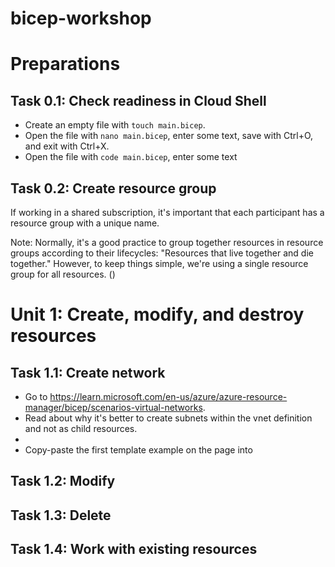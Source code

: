 # bicep-workshop

# Preparations

## Task 0.1: Check readiness in Cloud Shell

- Create an empty file with `touch main.bicep`.
- Open the file with `nano main.bicep`, enter some text, save with Ctrl+O, and exit with Ctrl+X.
- Open the file with `code main.bicep`, enter some text

## Task 0.2: Create resource group

If working in a shared subscription, it's important that each participant has a resource group with a unique name.

Note: Normally, it's a good practice to group together resources in resource groups according to their lifecycles: "Resources that live together and die together." However, to keep things simple, we're using a single resource group for all resources. ()

# Unit 1: Create, modify, and destroy resources

## Task 1.1: Create network

- Go to https://learn.microsoft.com/en-us/azure/azure-resource-manager/bicep/scenarios-virtual-networks.
- Read about why it's better to create subnets within the vnet definition and not as child resources.
- 
- Copy-paste the first template example on the page into 

## Task 1.2: Modify

## Task 1.3: Delete 

## Task 1.4: Work with existing resources
